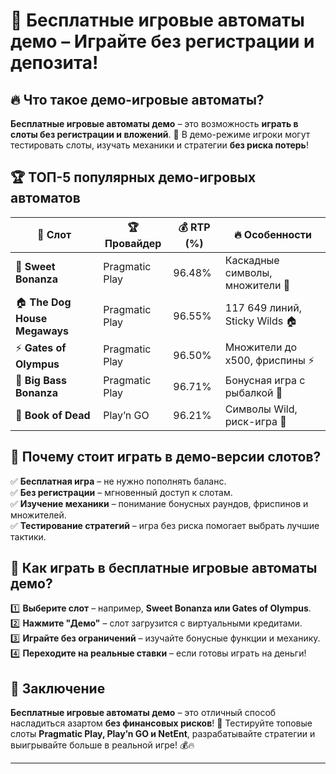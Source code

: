 # 🎰 Бесплатные игровые автоматы демо – Играйте без регистрации и депозита!  

## 🔥 Что такое **демо-игровые автоматы**?  

**Бесплатные игровые автоматы демо** – это возможность **играть в слоты без регистрации и вложений**. 🎡 В демо-режиме игроки могут тестировать слоты, изучать механики и стратегии **без риска потерь**!  

## 🏆 ТОП-5 популярных демо-игровых автоматов  

| 🎰 Слот                     | 🏆 Провайдер         | 💰 RTP (%) | 🔥 Особенности |
|----------------------------|------------------|-----------|------------------|
| 🎡 **Sweet Bonanza**       | Pragmatic Play   | 96.48%    | Каскадные символы, множители 🍭 |
| 🏠 **The Dog House Megaways** | Pragmatic Play   | 96.55%    | 117 649 линий, Sticky Wilds 🏠 |
| ⚡ **Gates of Olympus**    | Pragmatic Play   | 96.50%    | Множители до x500, фриспины ⚡ |
| 🎣 **Big Bass Bonanza**    | Pragmatic Play   | 96.71%    | Бонусная игра с рыбалкой 🎣 |
| 🎰 **Book of Dead**        | Play’n GO        | 96.21%    | Символы Wild, риск-игра 📖 |

## 🎁 Почему стоит играть в **демо-версии слотов**?  

✅ **Бесплатная игра** – не нужно пополнять баланс.  
✅ **Без регистрации** – мгновенный доступ к слотам.  
✅ **Изучение механики** – понимание бонусных раундов, фриспинов и множителей.  
✅ **Тестирование стратегий** – игра без риска помогает выбрать лучшие тактики.  

## 🎡 Как играть в бесплатные игровые автоматы демо?  

1️⃣ **Выберите слот** – например, **Sweet Bonanza или Gates of Olympus**.  
2️⃣ **Нажмите "Демо"** – слот загрузится с виртуальными кредитами.  
3️⃣ **Играйте без ограничений** – изучайте бонусные функции и механику.  
4️⃣ **Переходите на реальные ставки** – если готовы играть на деньги!  

## 🎯 Заключение  

**Бесплатные игровые автоматы демо** – это отличный способ насладиться азартом **без финансовых рисков**! 🎰 Тестируйте топовые слоты **Pragmatic Play, Play’n GO и NetEnt**, разрабатывайте стратегии и выигрывайте больше в реальной игре! 💰🔥  

---

